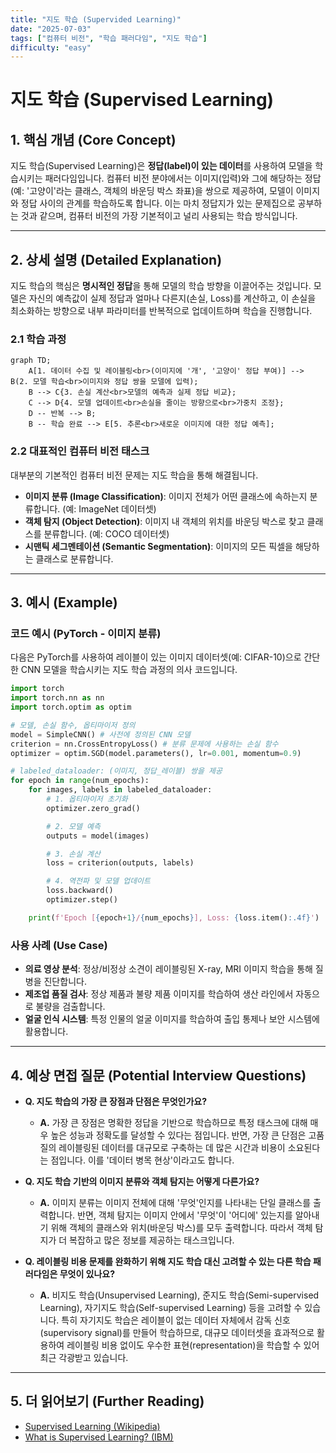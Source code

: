 ```yaml
---
title: "지도 학습 (Supervided Learning)"
date: "2025-07-03"
tags: ["컴퓨터 비전", "학습 패러다임", "지도 학습"]
difficulty: "easy"
---
```


# 지도 학습 (Supervised Learning)

## 1. 핵심 개념 (Core Concept)

지도 학습(Supervised Learning)은 **정답(label)이 있는 데이터**를 사용하여 모델을 학습시키는 패러다임입니다. 컴퓨터 비전 분야에서는 이미지(입력)와 그에 해당하는 정답(예: '고양이'라는 클래스, 객체의 바운딩 박스 좌표)을 쌍으로 제공하여, 모델이 이미지와 정답 사이의 관계를 학습하도록 합니다. 이는 마치 정답지가 있는 문제집으로 공부하는 것과 같으며, 컴퓨터 비전의 가장 기본적이고 널리 사용되는 학습 방식입니다.

---

## 2. 상세 설명 (Detailed Explanation)

지도 학습의 핵심은 **명시적인 정답**을 통해 모델의 학습 방향을 이끌어주는 것입니다. 모델은 자신의 예측값이 실제 정답과 얼마나 다른지(손실, Loss)를 계산하고, 이 손실을 최소화하는 방향으로 내부 파라미터를 반복적으로 업데이트하며 학습을 진행합니다.

### 2.1 학습 과정

```mermaid
graph TD;
    A[1. 데이터 수집 및 레이블링<br>(이미지에 '개', '고양이' 정답 부여)] --> B(2. 모델 학습<br>이미지와 정답 쌍을 모델에 입력);
    B --> C{3. 손실 계산<br>모델의 예측과 실제 정답 비교};
    C --> D{4. 모델 업데이트<br>손실을 줄이는 방향으로<br>가중치 조정};
    D -- 반복 --> B;
    B -- 학습 완료 --> E[5. 추론<br>새로운 이미지에 대한 정답 예측];
```

### 2.2 대표적인 컴퓨터 비전 태스크

대부분의 기본적인 컴퓨터 비전 문제는 지도 학습을 통해 해결됩니다.

*   **이미지 분류 (Image Classification)**: 이미지 전체가 어떤 클래스에 속하는지 분류합니다. (예: ImageNet 데이터셋)
*   **객체 탐지 (Object Detection)**: 이미지 내 객체의 위치를 바운딩 박스로 찾고 클래스를 분류합니다. (예: COCO 데이터셋)
*   **시맨틱 세그멘테이션 (Semantic Segmentation)**: 이미지의 모든 픽셀을 해당하는 클래스로 분류합니다.

---

## 3. 예시 (Example)

### 코드 예시 (PyTorch - 이미지 분류)

다음은 PyTorch를 사용하여 레이블이 있는 이미지 데이터셋(예: CIFAR-10)으로 간단한 CNN 모델을 학습시키는 지도 학습 과정의 의사 코드입니다.

```python
import torch
import torch.nn as nn
import torch.optim as optim

# 모델, 손실 함수, 옵티마이저 정의
model = SimpleCNN() # 사전에 정의된 CNN 모델
criterion = nn.CrossEntropyLoss() # 분류 문제에 사용하는 손실 함수
optimizer = optim.SGD(model.parameters(), lr=0.001, momentum=0.9)

# labeled_dataloader: (이미지, 정답_레이블) 쌍을 제공
for epoch in range(num_epochs):
    for images, labels in labeled_dataloader:
        # 1. 옵티마이저 초기화
        optimizer.zero_grad()

        # 2. 모델 예측
        outputs = model(images)

        # 3. 손실 계산
        loss = criterion(outputs, labels)

        # 4. 역전파 및 모델 업데이트
        loss.backward()
        optimizer.step()

    print(f'Epoch [{epoch+1}/{num_epochs}], Loss: {loss.item():.4f}')
```

### 사용 사례 (Use Case)

*   **의료 영상 분석**: 정상/비정상 소견이 레이블링된 X-ray, MRI 이미지 학습을 통해 질병을 진단합니다.
*   **제조업 품질 검사**: 정상 제품과 불량 제품 이미지를 학습하여 생산 라인에서 자동으로 불량을 검출합니다.
*   **얼굴 인식 시스템**: 특정 인물의 얼굴 이미지를 학습하여 출입 통제나 보안 시스템에 활용합니다.

---

## 4. 예상 면접 질문 (Potential Interview Questions)

*   **Q. 지도 학습의 가장 큰 장점과 단점은 무엇인가요?**
    *   **A.** 가장 큰 장점은 명확한 정답을 기반으로 학습하므로 특정 태스크에 대해 매우 높은 성능과 정확도를 달성할 수 있다는 점입니다. 반면, 가장 큰 단점은 고품질의 레이블링된 데이터를 대규모로 구축하는 데 많은 시간과 비용이 소요된다는 점입니다. 이를 '데이터 병목 현상'이라고도 합니다.

*   **Q. 지도 학습 기반의 이미지 분류와 객체 탐지는 어떻게 다른가요?**
    *   **A.** 이미지 분류는 이미지 전체에 대해 '무엇'인지를 나타내는 단일 클래스를 출력합니다. 반면, 객체 탐지는 이미지 안에서 '무엇'이 '어디에' 있는지를 알아내기 위해 객체의 클래스와 위치(바운딩 박스)를 모두 출력합니다. 따라서 객체 탐지가 더 복잡하고 많은 정보를 제공하는 태스크입니다.

*   **Q. 레이블링 비용 문제를 완화하기 위해 지도 학습 대신 고려할 수 있는 다른 학습 패러다임은 무엇이 있나요?**
    *   **A.** 비지도 학습(Unsupervised Learning), 준지도 학습(Semi-supervised Learning), 자기지도 학습(Self-supervised Learning) 등을 고려할 수 있습니다. 특히 자기지도 학습은 레이블이 없는 데이터 자체에서 감독 신호(supervisory signal)를 만들어 학습하므로, 대규모 데이터셋을 효과적으로 활용하여 레이블링 비용 없이도 우수한 표현(representation)을 학습할 수 있어 최근 각광받고 있습니다.

---

## 5. 더 읽어보기 (Further Reading)

*   [Supervised Learning (Wikipedia)](https://en.wikipedia.org/wiki/Supervised_learning)
*   [What is Supervised Learning? (IBM)](https://www.ibm.com/topics/supervised-learning)